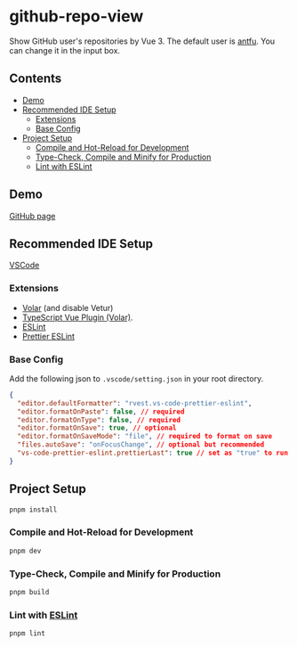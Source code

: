 # github-repo-view

Show GitHub user's repositories by Vue 3. The default user is [antfu](https://github.com/antfu). You can change it in the input box.

## Contents

- [Demo](#demo)
- [Recommended IDE Setup](#recommended-ide-setup)
  - [Extensions](#extensions)
  - [Base Config](#base-config)
- [Project Setup](#project-setup)
  - [Compile and Hot-Reload for Development](#compile-and-hot-reload-for-development)
  - [Type-Check, Compile and Minify for Production](#type-check-compile-and-minify-for-production)
  - [Lint with ESLint](#lint-with-eslint)

## Demo

[GitHub page](https://github-repo-view.wujue.dev/)

## Recommended IDE Setup

[VSCode](https://code.visualstudio.com/)

### Extensions

- [Volar](https://marketplace.visualstudio.com/items?itemName=Vue.volar) (and disable Vetur)
- [TypeScript Vue Plugin (Volar)](https://marketplace.visualstudio.com/items?itemName=Vue.vscode-typescript-vue-plugin).
- [ESLint](https://marketplace.visualstudio.com/items?itemName=dbaeumer.vscode-eslint)
- [Prettier ESLint](https://marketplace.visualstudio.com/items?itemName=rvest.vs-code-prettier-eslint)

### Base Config

Add the following json to `.vscode/setting.json` in your root directory.

```json
{
  "editor.defaultFormatter": "rvest.vs-code-prettier-eslint",
  "editor.formatOnPaste": false, // required
  "editor.formatOnType": false, // required
  "editor.formatOnSave": true, // optional
  "editor.formatOnSaveMode": "file", // required to format on save
  "files.autoSave": "onFocusChange", // optional but recommended
  "vs-code-prettier-eslint.prettierLast": true // set as "true" to run 'prettier' last not first
}
```

## Project Setup

```sh
pnpm install
```

### Compile and Hot-Reload for Development

```sh
pnpm dev
```

### Type-Check, Compile and Minify for Production

```sh
pnpm build
```

### Lint with [ESLint](https://eslint.org/)

```sh
pnpm lint
```

